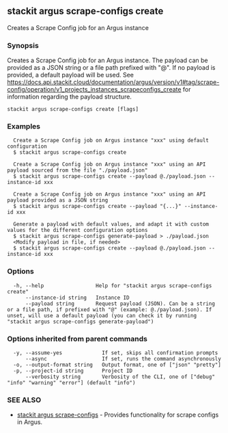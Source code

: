 ## stackit argus scrape-configs create

Creates a Scrape Config job for an Argus instance

### Synopsis

Creates a Scrape Config job for an Argus instance.
The payload can be provided as a JSON string or a file path prefixed with "@".
If no payload is provided, a default payload will be used.
See https://docs.api.stackit.cloud/documentation/argus/version/v1#tag/scrape-config/operation/v1_projects_instances_scrapeconfigs_create for information regarding the payload structure.

```
stackit argus scrape-configs create [flags]
```

### Examples

```
  Create a Scrape Config job on Argus instance "xxx" using default configuration
  $ stackit argus scrape-configs create

  Create a Scrape Config job on Argus instance "xxx" using an API payload sourced from the file "./payload.json"
  $ stackit argus scrape-configs create --payload @./payload.json --instance-id xxx

  Create a Scrape Config job on Argus instance "xxx" using an API payload provided as a JSON string
  $ stackit argus scrape-configs create --payload "{...}" --instance-id xxx

  Generate a payload with default values, and adapt it with custom values for the different configuration options
  $ stackit argus scrape-configs generate-payload > ./payload.json
  <Modify payload in file, if needed>
  $ stackit argus scrape-configs create --payload @./payload.json --instance-id xxx
```

### Options

```
  -h, --help                 Help for "stackit argus scrape-configs create"
      --instance-id string   Instance ID
      --payload string       Request payload (JSON). Can be a string or a file path, if prefixed with "@" (example: @./payload.json). If unset, will use a default payload (you can check it by running "stackit argus scrape-configs generate-payload")
```

### Options inherited from parent commands

```
  -y, --assume-yes             If set, skips all confirmation prompts
      --async                  If set, runs the command asynchronously
  -o, --output-format string   Output format, one of ["json" "pretty"]
  -p, --project-id string      Project ID
      --verbosity string       Verbosity of the CLI, one of ["debug" "info" "warning" "error"] (default "info")
```

### SEE ALSO

* [stackit argus scrape-configs](./stackit_argus_scrape-configs.md)	 - Provides functionality for scrape configs in Argus.

